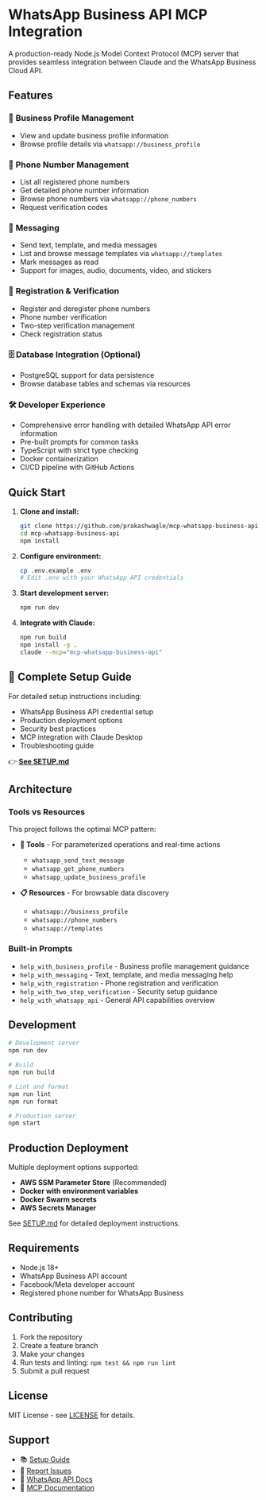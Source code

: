 # WhatsApp Business API MCP Integration

A production-ready Node.js Model Context Protocol (MCP) server that provides seamless integration between Claude and the WhatsApp Business Cloud API.

## Features

### 🏢 **Business Profile Management**
- View and update business profile information
- Browse profile details via `whatsapp://business_profile`

### 📱 **Phone Number Management**  
- List all registered phone numbers
- Get detailed phone number information
- Browse phone numbers via `whatsapp://phone_numbers`
- Request verification codes

### 💬 **Messaging**
- Send text, template, and media messages
- List and browse message templates via `whatsapp://templates`
- Mark messages as read
- Support for images, audio, documents, video, and stickers

### 🔐 **Registration & Verification**
- Register and deregister phone numbers
- Phone number verification
- Two-step verification management
- Check registration status

### 🗄️ **Database Integration** (Optional)
- PostgreSQL support for data persistence
- Browse database tables and schemas via resources

### 🛠️ **Developer Experience**
- Comprehensive error handling with detailed WhatsApp API error information
- Pre-built prompts for common tasks
- TypeScript with strict type checking
- Docker containerization
- CI/CD pipeline with GitHub Actions

## Quick Start

1. **Clone and install:**
   ```bash
   git clone https://github.com/prakashwagle/mcp-whatsapp-business-api.git
   cd mcp-whatsapp-business-api
   npm install
   ```

2. **Configure environment:**
   ```bash
   cp .env.example .env
   # Edit .env with your WhatsApp API credentials
   ```

3. **Start development server:**
   ```bash
   npm run dev
   ```

4. **Integrate with Claude:**
   ```bash
   npm run build
   npm install -g .
   claude --mcp="mcp-whatsapp-business-api"
   ```

## 📖 **Complete Setup Guide**

For detailed setup instructions including:
- WhatsApp Business API credential setup
- Production deployment options  
- Security best practices
- MCP integration with Claude Desktop
- Troubleshooting guide

👉 **[See SETUP.md](./SETUP.md)**

## Architecture

### Tools vs Resources
This project follows the optimal MCP pattern:

- **🔧 Tools** - For parameterized operations and real-time actions
  - `whatsapp_send_text_message`
  - `whatsapp_get_phone_numbers` 
  - `whatsapp_update_business_profile`

- **📋 Resources** - For browsable data discovery
  - `whatsapp://business_profile`
  - `whatsapp://phone_numbers` 
  - `whatsapp://templates`

### Built-in Prompts
- `help_with_business_profile` - Business profile management guidance
- `help_with_messaging` - Text, template, and media messaging help
- `help_with_registration` - Phone registration and verification
- `help_with_two_step_verification` - Security setup guidance
- `help_with_whatsapp_api` - General API capabilities overview

## Development

```bash
# Development server
npm run dev

# Build
npm run build

# Lint and format
npm run lint
npm run format

# Production server
npm start
```

## Production Deployment

Multiple deployment options supported:

- **AWS SSM Parameter Store** (Recommended)
- **Docker with environment variables**
- **Docker Swarm secrets**
- **AWS Secrets Manager**

See [SETUP.md](./SETUP.md#production-deployment) for detailed deployment instructions.

## Requirements

- Node.js 18+ 
- WhatsApp Business API account
- Facebook/Meta developer account
- Registered phone number for WhatsApp Business

## Contributing

1. Fork the repository
2. Create a feature branch
3. Make your changes
4. Run tests and linting: `npm test && npm run lint`
5. Submit a pull request

## License

MIT License - see [LICENSE](LICENSE) for details.

## Support

- 📚 [Setup Guide](./SETUP.md)
- 🐛 [Report Issues](https://github.com/prakashwagle/mcp-whatsapp-business-api/issues)
- 📖 [WhatsApp API Docs](https://developers.facebook.com/docs/whatsapp/cloud-api/)
- 🤖 [MCP Documentation](https://modelcontextprotocol.io/introduction)